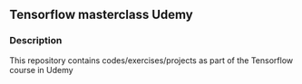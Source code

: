 ## Tensorflow masterclass Udemy

### Description

This repository contains codes/exercises/projects as part of the Tensorflow course in Udemy
